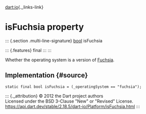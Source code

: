 [dart:io](../../dart-io/dart-io-library){._links-link}

isFuchsia property
==================

::: {.section .multi-line-signature}
[bool](../../dart-core/bool-class) isFuchsia

::: {.features}
final
:::
:::

Whether the operating system is a version of
[Fuchsia](https://en.wikipedia.org/wiki/Google_Fuchsia).

Implementation {#source}
--------------

``` {.language-dart data-language="dart"}
static final bool isFuchsia = (_operatingSystem == "fuchsia");
```

::: {._attribution}
© 2012 the Dart project authors\
Licensed under the BSD 3-Clause \"New\" or \"Revised\" License.\
<https://api.dart.dev/stable/2.18.5/dart-io/Platform/isFuchsia.html>
:::
